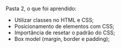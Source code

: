 Pasta 2, o que foi aprendido:

- Utilizar classes no HTML e CSS;
- Posicionamento de elementos com CSS;
- Importância de resetar o padrão do CSS;
- Box model (margin, border e padding);
